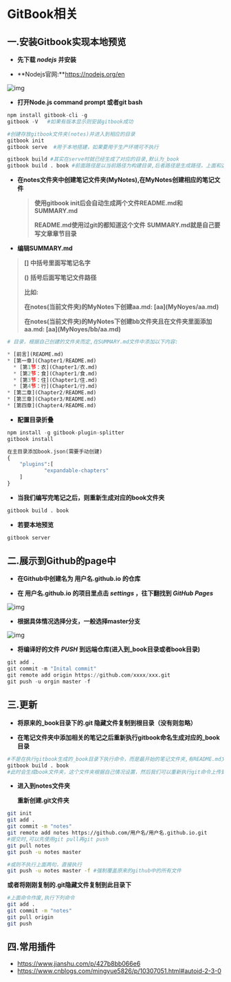 # GitBook相关

## 一.安装Gitbook实现本地预览

*  **先下载 *nodejs* 并安装**

  * **Nodejs官网:**https://nodejs.org/en


![img](https://ae01.alicdn.com/kf/H5e8279b8cfc94e41ba6f162ce8210106v.jpg)

* **打开Node.js command prompt 或者git bash**

```python
npm install gitbook-cli -g  
gitbook -V   #如果有版本显示则安装gitbook成功

#创建存放gitbook文件夹(notes)并进入到相应的目录
gitbook init
gitbook serve  #用于本地搭建，如果要用于生产环境可不执行

gitbook build #其实在serve时就已经生成了对应的目录,默认为_book
gitbook build . book #前面路径是以当前路径为构建目录,后者路径是生成路径，上面和这个命令选一条执行
```

* **在notes文件夹中创建笔记文件夹(MyNotes),在MyNotes创建相应的笔记文件**

  > **使用gitbook init后会自动生成两个文件README.md和SUMMARY.md**
  >
  >**README.md使用过git的都知道这个文件**
  >  **SUMMARY.md就是自己要写文章章节目录**

* **编辑SUMMARY.md**

> **[]  中括号里面写笔记名字**
>
> **()  括号后面写笔记文件路径**
>
> **比如:**
>
> **在notes(当前文件夹)的MyNotes下创建aa.md:       \[aa\](MyNoyes/aa.md)**
>
> **在notes(当前文件夹)的MyNotes下创建bb文件夹且在文件夹里面添加aa.md: \[aa\](MyNoyes/bb/aa.md)**


```python
# 目录，根据自己创建的文件夹而定,在SUMMARY.md文件中添加以下内容:

* [前言](README.md)
* [第一章](Chapter1/README.md)
  * [第1节：衣](Chapter1/衣.md)
  * [第2节：食](Chapter1/食.md)
  * [第3节：住](Chapter1/住.md)
  * [第4节：行](Chapter1/行.md)
* [第二章](Chapter2/README.md)
* [第三章](Chapter3/README.md)
* [第四章](Chapter4/README.md)
```

* **配置目录折叠**

```python
npm install -g gitbook-plugin-splitter
gitbook install

在主目录添加book.json(需要手动创建)
{
    "plugins":[
            "expandable-chapters"
    ]
}
```

* **当我们编写完笔记之后，则重新生成对应的book文件夹**

```bash
gitbook build . book
```

* **若要本地预览**

```bash
gitbook server
```

## 二.展示到Github的page中

* **在Github中创建名为 用户名.github.io 的仓库**

* **在 用户名.github.io  的项目里点击 *settings* ，往下翻找到 *GitHub Pages***

![img](https://ae01.alicdn.com/kf/Hf65a6894a0db473caa245620152055d7V.jpg)

* **根据具体情况选择分支，一般选择master分支**

![img](https://ae01.alicdn.com/kf/Ha8a8a7b2763648ff996aff78113baa4ej.jpg)

* **将编译好的文件 *PUSH* 到远端仓库(进入到_book目录或者book目录)**

```python
git add .
git commit -m "Inital commit"
git remote add origin https://github.com/xxxx/xxx.git 
git push -u orgin master -f
```

## 三.更新

* **将原来的_book目录下的.git 隐藏文件复制到根目录（没有则忽略）**

- **在笔记文件夹中添加相关的笔记之后重新执行gitbook命名生成对应的_book目录**

```python
#不是在执行gitbook生成的_book目录下执行命令，而是最开始的笔记文件夹,有README.md文件的目录
gitbook build . book  
#此时会生成book文件夹，这个文件夹根据自己情况设置，然后我们可以重新执行git命令上传到github
```

* **进入到notes文件夹**

  **重新创建.git文件夹**

```bash
git init
git add .
git commit -m "notes"
git remote add notes https://github.com/用户名/用户名.github.io.git
#提交时,可以先使用git pull再git push
git pull notes
git push -u notes master

#或则不执行上面两句，直接执行
git push -u notes master -f #强制覆盖原来的github中的所有文件
```

**或者将刚刚复制的.git隐藏文件复制到此目录下**

```bash
#上面命令作废,执行下列命令
git add .
git commit -m "notes"
git pull origin
git push
```

## 四.常用插件

* https://www.jianshu.com/p/427b8bb066e6
* https://www.cnblogs.com/mingyue5826/p/10307051.html#autoid-2-3-0
